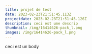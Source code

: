 ```yaml
---
title: projet de test
date: 2023-02-23T21:51:45.113Z
projectdate: 2023-02-23T21:51:45.126Z
description: ceci est une descrip
thumbnail: /img/16414626-pack_l.png
images: /img/16414626-pack_l.png
---
```

c﻿eci est un body